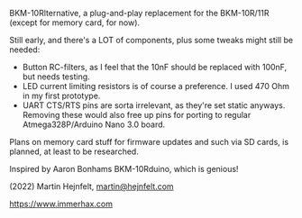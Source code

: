 BKM-10Rlternative, a plug-and-play replacement for the BKM-10R/11R (except for memory card, for now).

Still early, and there's a LOT of components, plus some tweaks might still be needed: 
* Button RC-filters, as I feel that the 10nF should be replaced with 100nF, but needs testing.
* LED current limiting resistors is of course a preference. I used 470 Ohm in my first prototype.
* UART CTS/RTS pins are sorta irrelevant, as they're set static anyways. Removing these would also free
up pins for porting to regular Atmega328P/Arduino Nano 3.0 board.

Plans on memory card stuff for firmware updates and such via SD cards, is planned, at least to be researched.

Inspired by Aaron Bonhams BKM-10Rduino, which is genious!

(2022) Martin Hejnfelt, martin@hejnfelt.com

https://www.immerhax.com 
